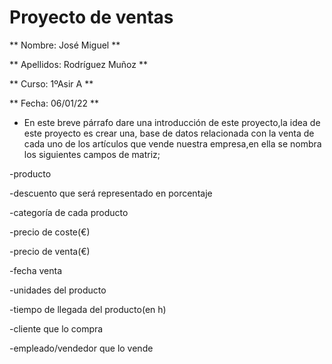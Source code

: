 # Proyecto de ventas


** Nombre: José Miguel **


** Apellidos: Rodríguez Muñoz **


** Curso: 1ºAsir A **


** Fecha: 06/01/22 **

* En este breve párrafo dare una introducción de este proyecto,la idea de este proyecto es crear una,
base de datos relacionada con la venta de cada uno de los artículos que vende nuestra empresa,en 
ella se nombra los siguientes campos de matriz;

-producto

-descuento que será representado en porcentaje

-categoría de cada producto

-precio de coste(€)

-precio de venta(€)

-fecha venta

-unidades del producto

-tiempo de llegada del producto(en h)

-cliente que lo compra

-empleado/vendedor que lo vende
     